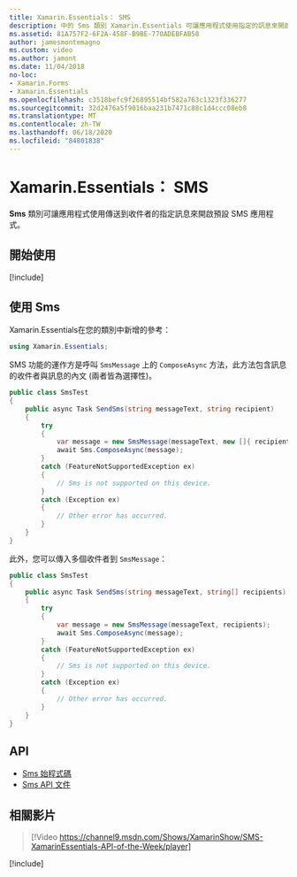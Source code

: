 ```yaml
---
title: Xamarin.Essentials： SMS
description: 中的 Sms 類別 Xamarin.Essentials 可讓應用程式使用指定的訊息來開啟預設 Sms 應用程式，以傳送給收件者。
ms.assetid: 81A757F2-6F2A-458F-B9BE-770ADEBFAB58
author: jamesmontemagno
ms.custom: video
ms.author: jamont
ms.date: 11/04/2018
no-loc:
- Xamarin.Forms
- Xamarin.Essentials
ms.openlocfilehash: c3518befc9f26895514bf582a763c1323f336277
ms.sourcegitcommit: 32d2476a5f9016baa231b7471c88c1d4ccc08eb8
ms.translationtype: MT
ms.contentlocale: zh-TW
ms.lasthandoff: 06/18/2020
ms.locfileid: "84801838"
---
```

# <a name="xamarinessentials-sms"></a>Xamarin.Essentials： SMS

**Sms** 類別可讓應用程式使用傳送到收件者的指定訊息來開啟預設 SMS 應用程式。

## <a name="get-started"></a>開始使用

[!include[](~/essentials/includes/get-started.md)]

## <a name="using-sms"></a>使用 Sms

Xamarin.Essentials在您的類別中新增的參考：

```csharp
using Xamarin.Essentials;
```

SMS 功能的運作方是呼叫 `SmsMessage` 上的 `ComposeAsync` 方法，此方法包含訊息的收件者與訊息的內文 (兩者皆為選擇性)。

```csharp
public class SmsTest
{
    public async Task SendSms(string messageText, string recipient)
    {
        try
        {
            var message = new SmsMessage(messageText, new []{ recipient });
            await Sms.ComposeAsync(message);
        }
        catch (FeatureNotSupportedException ex)
        {
            // Sms is not supported on this device.
        }
        catch (Exception ex)
        {
            // Other error has occurred.
        }
    }
}
```

此外，您可以傳入多個收件者到 `SmsMessage`：

```csharp
public class SmsTest
{
    public async Task SendSms(string messageText, string[] recipients)
    {
        try
        {
            var message = new SmsMessage(messageText, recipients);
            await Sms.ComposeAsync(message);
        }
        catch (FeatureNotSupportedException ex)
        {
            // Sms is not supported on this device.
        }
        catch (Exception ex)
        {
            // Other error has occurred.
        }
    }
}
```

## <a name="api"></a>API

- [Sms 始程式碼](https://github.com/xamarin/Essentials/tree/main/Xamarin.Essentials/Sms)
- [Sms API 文件](xref:Xamarin.Essentials.Sms)

## <a name="related-video"></a>相關影片

> [!Video https://channel9.msdn.com/Shows/XamarinShow/SMS-XamarinEssentials-API-of-the-Week/player]

[!include[](~/essentials/includes/xamarin-show-essentials.md)]

